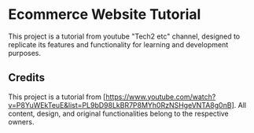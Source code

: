# Ecommerce Website Tutorial

This project is a tutorial from youtube "Tech2 etc" channel, designed to replicate its features and functionality for learning and development purposes.

## Credits
This project is a tutorial from [https://www.youtube.com/watch?v=P8YuWEkTeuE&list=PL9bD98LkBR7P8MYh0RzNSHgeVNTA8g0nB]. All content, design, and original functionalities belong to the respective owners.
